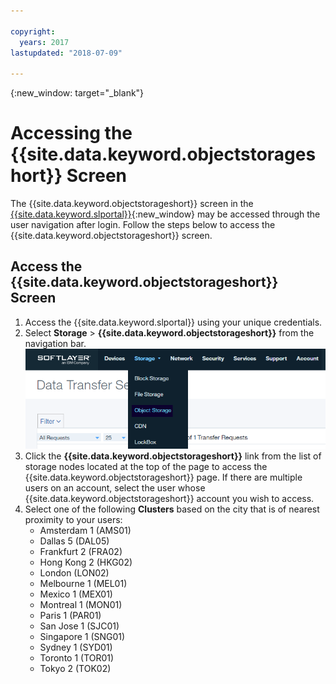 ```yaml
---

copyright:
  years: 2017
lastupdated: "2018-07-09"

---
```

{:new_window: target="_blank"}

# Accessing the {{site.data.keyword.objectstorageshort}} Screen

The {{site.data.keyword.objectstorageshort}} screen in the [{{site.data.keyword.slportal}}](https://control.softlayer.com/){:new_window} may be accessed through the user navigation after login. Follow the steps below to access the {{site.data.keyword.objectstorageshort}} screen.

## Access the {{site.data.keyword.objectstorageshort}} Screen

1. Access the {{site.data.keyword.slportal}} using your unique credentials.
2. Select **Storage** > **{{site.data.keyword.objectstorageshort}}** from the navigation bar. <br/> ![{{site.data.keyword.objectstorageshort}} menu option](/images/ObjectStorageMenu.png)
3. Click the **{{site.data.keyword.objectstorageshort}}** link from the list of storage nodes located at the top of the page to access the {{site.data.keyword.objectstorageshort}} page. If there are multiple users on an account, select the user whose {{site.data.keyword.objectstorageshort}} account you wish to access.
4. Select one of the following **Clusters** based on the city that is of nearest proximity to your users:
   - Amsterdam 1 (AMS01)
   - Dallas 5 (DAL05)
   - Frankfurt 2 (FRA02)
   - Hong Kong 2 (HKG02)
   - London (LON02)
   - Melbourne 1 (MEL01)
   - Mexico 1 (MEX01)
   - Montreal 1 (MON01)
   - Paris 1 (PAR01)
   - San Jose 1 (SJC01)
   - Singapore 1 (SNG01)
   - Sydney 1 (SYD01)
   - Toronto 1 (TOR01)
   - Tokyo 2 (TOK02)
